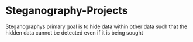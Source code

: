 # Steganography-Projects
Steganographys primary goal is to hide data within other data such that the hidden data cannot be detected even if it is being sought
